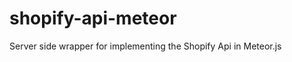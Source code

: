 shopify-api-meteor
==================

Server side wrapper for implementing the Shopify Api in Meteor.js